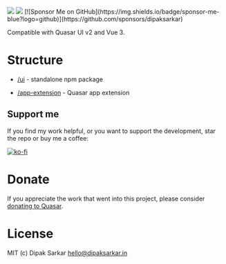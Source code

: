 <img src="https://img.shields.io/npm/v/quasar-ui-qhtmlbuilder.svg?label=quasar-ui-qhtmlbuilder">
<img src="https://img.shields.io/npm/v/quasar-app-extension-qhtmlbuilder.svg?label=quasar-app-extension-qhtmlbuilder">
[![Sponsor Me on GitHub](https://img.shields.io/badge/sponsor-me-blue?logo=github)](https://github.com/sponsors/dipaksarkar)

Compatible with Quasar UI v2 and Vue 3.

# Structure
* [/ui](ui) - standalone npm package

* [/app-extension](app-extension) - Quasar app extension

## Support me

If you find my work helpful, or you want to support the development, star the repo or buy me a coffee:

[![ko-fi](https://www.ko-fi.com/img/githubbutton_sm.svg)](https://ko-fi.com/dipaksarkar)

# Donate
If you appreciate the work that went into this project, please consider [donating to Quasar](https://donate.quasar.dev).

# License
MIT (c) Dipak Sarkar <hello@dipaksarkar.in>
